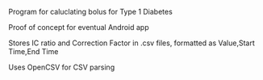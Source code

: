 Program for caluclating bolus for Type 1 Diabetes

Proof of concept for eventual Android app

Stores IC ratio and Correction Factor in .csv files, formatted as Value,Start Time,End Time

Uses OpenCSV for CSV parsing
